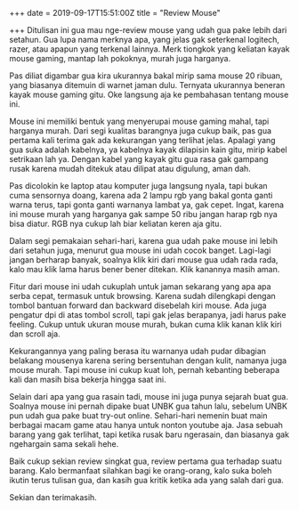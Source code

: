 +++
date = 2019-09-17T15:51:00Z
title = "Review Mouse"

+++
Ditulisan ini gua mau nge-review mouse yang udah gua pake lebih dari setahun. Gua lupa nama merknya apa, yang jelas gak seterkenal <!--more-->logitech, razer, atau apapun yang terkenal lainnya. Merk tiongkok yang keliatan kayak mouse gaming, mantap lah pokoknya, murah juga harganya.

Pas diliat digambar gua kira ukurannya bakal mirip sama mouse 20 ribuan, yang biasanya ditemuin di warnet jaman dulu. Ternyata ukurannya beneran kayak mouse gaming gitu. Oke langsung aja ke pembahasan tentang mouse ini.

Mouse ini memiliki bentuk yang menyerupai mouse gaming mahal, tapi harganya murah. Dari segi kualitas barangnya juga cukup baik, pas gua pertama kali terima gak ada kekurangan yang terlihat jelas. Apalagi yang gua suka adalah kabelnya, ya kabelnya kayak dilapisin kain gitu, mirip kabel setrikaan lah ya. Dengan kabel yang kayak gitu gua rasa gak gampang rusak karena mudah ditekuk atau dilipat atau digulung, aman dah.

Pas dicolokin ke laptop atau komputer juga langsung nyala, tapi bukan cuma sensornya doang, karena ada 2 lampu rgb yang bakal gonta ganti warna terus, tapi gonta ganti warnanya lambat ya, gak cepet. Ingat, karena ini mouse murah yang harganya gak sampe 50 ribu jangan harap rgb nya bisa diatur. RGB nya cukup lah biar keliatan keren aja gitu.

Dalam segi pemakaian sehari-hari, karena gua udah pake mouse ini lebih dari setahun juga, menurut gua mouse ini udah cocok banget. Lagi-lagi jangan berharap banyak, soalnya klik kiri dari mouse gua udah rada rada, kalo mau klik lama harus bener bener ditekan. Klik kanannya masih aman.

Fitur dari mouse ini udah cukuplah untuk jaman sekarang yang apa apa serba cepat, termasuk untuk browsing. Karena sudah dilengkapi dengan tombol bantuan forward dan backward disebelah kiri mouse. Ada juga pengatur dpi di atas tombol scroll, tapi gak jelas berapanya, jadi harus pake feeling. Cukup untuk ukuran mouse murah, bukan cuma klik kanan klik kiri dan scroll aja.

Kekurangannya yang paling berasa itu warnanya udah pudar dibagian belakang mousenya karena sering bersentuhan dengan kulit, namanya juga mouse murah. Tapi mouse ini cukup kuat loh, pernah kebanting beberapa kali dan masih bisa bekerja hingga saat ini.

Selain dari apa yang gua rasain tadi, mouse ini juga punya sejarah buat gua. Soalnya mouse ini pernah dipake buat UNBK gua tahun lalu, sebelum UNBK pun udah gua pake buat try-out online. Sehari-hari nemenin buat main berbagai macam game atau hanya untuk nonton youtube aja. Jasa sebuah barang yang gak terlihat, tapi ketika rusak baru ngerasain, dan biasanya gak ngehargain sama sekali hehe.

Baik cukup sekian review singkat gua, review pertama gua terhadap suatu barang. Kalo bermanfaat silahkan bagi ke orang-orang, kalo suka boleh ikutin terus tulisan gua, dan kasih gua kritik ketika ada yang salah dari gua.

Sekian dan terimakasih.